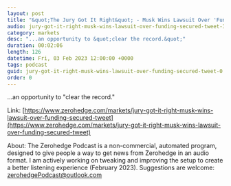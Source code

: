 ```yaml
---
layout: post
title: "&quot;The Jury Got It Right&quot; - Musk Wins Lawsuit Over 'Funding Secured' Tweet"
audio: jury-got-it-right-musk-wins-lawsuit-over-funding-secured-tweet-3
category: markets
desc: "...an opportunity to &quot;clear the record.&quot;"
duration: 00:02:06
length: 126
datetime: Fri, 03 Feb 2023 12:00:00 +0000
tags: podcast
guid: jury-got-it-right-musk-wins-lawsuit-over-funding-secured-tweet-0
order: 0
---
```

...an opportunity to &quot;clear the record.&quot;

Link: [https://www.zerohedge.com/markets/jury-got-it-right-musk-wins-lawsuit-over-funding-secured-tweet](https://www.zerohedge.com/markets/jury-got-it-right-musk-wins-lawsuit-over-funding-secured-tweet)

About: The Zerohedge Podcast is a non-commercial, automated program, designed to give people a way to get news from Zerohedge in an audio format.  I am actively working on tweaking and improving the setup to create a better listening experience (February 2023).  Suggestions are welcome: [zerohedgePodcast@outlook.com](mailto:zerohedgePodcast@outlook.com)